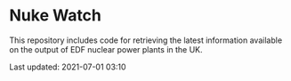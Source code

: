 # Nuke Watch

This repository includes code for retrieving the latest information available on the output of EDF nuclear power plants in the UK.

Last updated: 2021-07-01 03:10